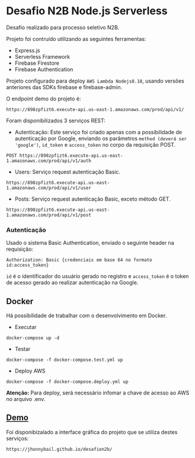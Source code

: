 # Desafio N2B Node.js Serverless

Desafio realizado para processo seletivo N2B.

Projeto foi contruído utilizando as seguintes ferramentas:

- Express.js
- Serverless Framework
- Firebase Firestore
- Firebase Authentication

Projeto configurado para deploy `AWS Lambda Nodejs8.10`, usando versões anteriores das SDKs firebase e firebase-admin.

O endpoint demo do projeto é:
```
https://898zpfizt6.execute-api.us-east-1.amazonaws.com/prod/api/v1/
```

Foram disponibilizados 3 serviços REST:

- Autenticação: Este serviço foi criado apenas com a possibilidade de autenticação por Google, enviando os parâmetros `method (deverá ser 'google')`, `id_token` e `access_token` no corpo da requisição POST.
```
POST https://898zpfizt6.execute-api.us-east-1.amazonaws.com/prod/api/v1/auth
```
- Users: Serviço request autenticação Basic.
```
https://898zpfizt6.execute-api.us-east-1.amazonaws.com/prod/api/v1/user
```

- Posts: Serviço request autenticação Basic, exceto método GET.
```
https://898zpfizt6.execute-api.us-east-1.amazonaws.com/prod/api/v1/post
```

### Autenticação
Usado o sistema Basic Authentication, enviado o seguinte header na requisição:
```
Authorization: Basic {credenciais em base 64 no formato id:access_token}
```
`id` é o identificador do usuário gerado no registro e `access_token` é o token de acesso gerado ao realizar autenticação na Google.

## Docker
Há possibilidade de trabalhar com o desenvolvimento em Docker.

- Executar
```
docker-compose up -d
```

- Testar
```
docker-compose -f docker-compose.test.yml up
```

- Deploy AWS
```
docker-compose -f docker-compose.deploy.yml up
```
**Atenção:** Para deploy, será necessário infomar a chave de acesso ao AWS no arquivo .env.

## [Demo](https://jhonnybail.github.io/desafion2b/)

Foi disponibizalado a interface gráfica do projeto que se utiliza destes serviços:
```
https://jhonnybail.github.io/desafion2b/
```